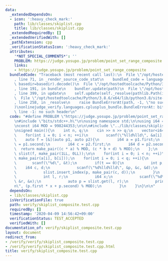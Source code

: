 ```yaml
---
data:
  _extendedDependsOn:
  - icon: ':heavy_check_mark:'
    path: lib/classes/skiplist.cpp
    title: lib/classes/skiplist.cpp
  _extendedRequiredBy: []
  _extendedVerifiedWith: []
  _pathExtension: cpp
  _verificationStatusIcon: ':heavy_check_mark:'
  attributes:
    '*NOT_SPECIAL_COMMENTS*': ''
    PROBLEM: https://judge.yosupo.jp/problem/point_set_range_composite
    links:
    - https://judge.yosupo.jp/problem/point_set_range_composite
  bundledCode: "Traceback (most recent call last):\n  File \"/opt/hostedtoolcache/Python/3.8.6/x64/lib/python3.8/site-packages/onlinejudge_verify/documentation/build.py\"\
    , line 71, in _render_source_code_stat\n    bundled_code = language.bundle(stat.path,\
    \ basedir=basedir).decode()\n  File \"/opt/hostedtoolcache/Python/3.8.6/x64/lib/python3.8/site-packages/onlinejudge_verify/languages/cplusplus.py\"\
    , line 191, in bundle\n    bundler.update(path)\n  File \"/opt/hostedtoolcache/Python/3.8.6/x64/lib/python3.8/site-packages/onlinejudge_verify/languages/cplusplus_bundle.py\"\
    , line 399, in update\n    self.update(self._resolve(pathlib.Path(included), included_from=path))\n\
    \  File \"/opt/hostedtoolcache/Python/3.8.6/x64/lib/python3.8/site-packages/onlinejudge_verify/languages/cplusplus_bundle.py\"\
    , line 258, in _resolve\n    raise BundleErrorAt(path, -1, \"no such header\"\
    )\nonlinejudge_verify.languages.cplusplus_bundle.BundleErrorAt: bits/stdc++.h:\
    \ line -1: no such header\n"
  code: "#define PROBLEM \"https://judge.yosupo.jp/problem/point_set_range_composite\"\
    \n#include \"bits/stdc++.h\"\n\nusing namespace std;\n\nusing i64 = long long;\n\
    \nconst i64 MOD = 998244353;\n\n\n#include \"../lib/classes/skiplist.cpp\"\n\n\
    \nsigned main(){\n    int n, q;\n    cin >> n >> q;\n    vector<i64> a(n), b(n);\n\
    \    for(int i = 0; i < n; ++i)\n        scanf(\"%lld%lld\", &a[i], &b[i]);\n\
    \    auto f = [&](auto p1, auto p2){\n        i64 a = p1.first;\n        i64 b\
    \ = p1.second;\n        i64 c = p2.first;\n        i64 d = p2.second;\n      \
    \  return make_pair((c * a) % MOD, (c * b + d) % MOD);\n    };\n    SkipList<pair<i64,i64>>\
    \ slist(f, make_pair(1LL, 0LL));\n\n    for(int i = 0; i < n; ++i)\n        slist.insert_index(i,\
    \ make_pair(a[i], b[i]));\n    for(int i = 0; i < q; ++i){\n        int t;\n \
    \       scanf(\"%d\", &t);\n        if(t == 0){\n            int p;\n        \
    \    i64 c, d;\n            scanf(\"%d%lld%lld\", &p, &c, &d);\n            slist.erase_index(p);\n\
    \            slist.insert_index(p, make_pair(c, d));\n        }\n        else{\n\
    \            int l, r;\n            i64 x;\n            scanf(\"%d%d%lld\", &l,\
    \ &r, &x);\n            auto p = slist.get(l, r);\n            printf(\"%lld\\\
    n\", (p.first * x + p.second) % MOD);\n        }\n    }\n}\n\n"
  dependsOn:
  - lib/classes/skiplist.cpp
  isVerificationFile: true
  path: verify/skiplist_composite.test.cpp
  requiredBy: []
  timestamp: '2020-04-09 14:56:42+09:00'
  verificationStatus: TEST_ACCEPTED
  verifiedWith: []
documentation_of: verify/skiplist_composite.test.cpp
layout: document
redirect_from:
- /verify/verify/skiplist_composite.test.cpp
- /verify/verify/skiplist_composite.test.cpp.html
title: verify/skiplist_composite.test.cpp
---
```

